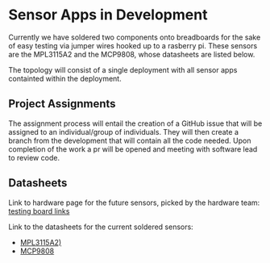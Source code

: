 # Sensor Apps in Development

Currently we have soldered two components onto breadboards for the sake of easy testing via jumper wires hooked up to a rasberry pi. These sensors are the MPL3115A2 and the MCP9808, whose datasheets are listed below.

The topology will consist of a single deployment with all sensor apps containted within the deployment.

## Project Assignments

The assignment process will entail the creation of a GitHub issue that will be assigned to an individual/group of individuals. They will then create a branch from the development that will contain all the code needed. Upon completion of the work a pr will be opened and meeting with software lead to review code.

## Datasheets

Link to hardware page for the future sensors, picked by the hardware team:
[testing board links](https://cu-srl.github.io/docs/avionics/hardware/currentprojects/testingboard/testingboard.html)

Link to the datasheets for the current soldered sensors:
- [MPL3115A2)](https://www.nxp.com/docs/en/data-sheet/MPL3115A2.pdf)
- [MCP9808](https://ww1.microchip.com/downloads/en/DeviceDoc/25095A.pdf)
